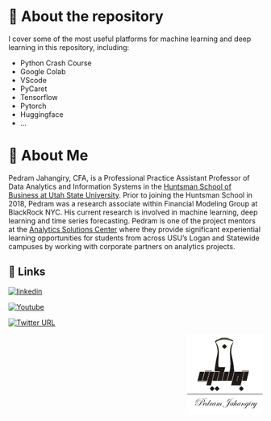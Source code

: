 
# 🚥 About the repository

I cover some of the most useful platforms for machine learning and deep learning in this repository, including:
* Python Crash Course
* Google Colab
* VScode
* PyCaret
* Tensorflow
* Pytorch
* Huggingface 
* ...


# 🚀 About Me

Pedram Jahangiry, CFA,  is a Professional Practice Assistant Professor of Data Analytics and Information Systems in the [Huntsman School of Business at Utah State University](https://huntsman.usu.edu/directory/jahangiry-pedram). Prior to joining the Huntsman School in 2018, Pedram was a research associate within Financial Modeling Group at BlackRock NYC. His current research is involved in machine learning, deep learning and time series forecasting. 
Pedram is one of the project mentors at the [Analytics Solutions Center](https://huntsman.usu.edu/asc/index) where they provide significant experiential learning opportunities for students from across USU’s Logan and Statewide campuses by working with corporate partners on analytics projects.




## 🔗 Links

[![linkedin](https://img.shields.io/badge/LinkedIn-0A66C2?style=for-the-badge&logo=linkedin&logoColor=white)](https://www.linkedin.com/in/pedram-jahangiry-cfa-5778015a)

[![Youtube](https://img.shields.io/badge/youtube_channel-1DA1F2?style=for-the-badge&logo=youtube&logoColor=white&color=FF0000)](https://www.youtube.com/channel/UCNDElcuuyX-2pSatVBDpJJQ)

[![Twitter URL](https://img.shields.io/twitter/url/https/twitter.com/PedramJahangiry.svg?style=social&label=Follow%20%40PedramJahangiry)](https://twitter.com/PedramJahangiry)


<img src="images/Jahangirylogo.png" width=150 align="right">




